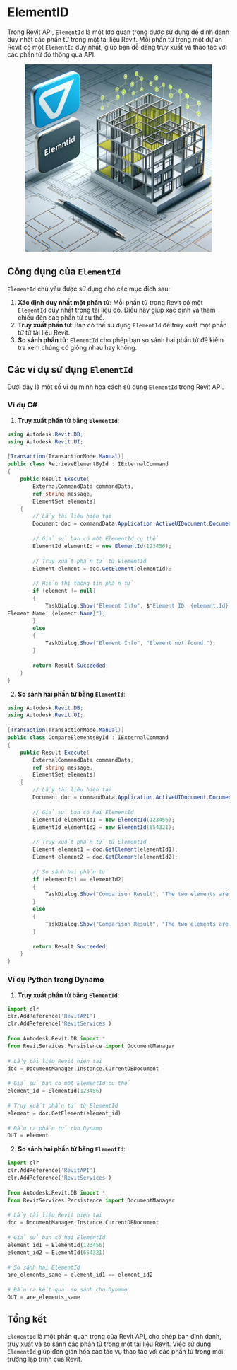 # ElementID

Trong Revit API, `ElementId` là một lớp quan trọng được sử dụng để định danh duy nhất các phần tử trong một tài liệu Revit. Mỗi phần tử trong một dự án Revit có một `ElementId` duy nhất, giúp bạn dễ dàng truy xuất và thao tác với các phần tử đó thông qua API.

<figure><img src="../../.gitbook/assets/image (1) (1).png" alt="" width="1000"><figcaption></figcaption></figure>

## Công dụng của `ElementId`

`ElementId` chủ yếu được sử dụng cho các mục đích sau:

1. **Xác định duy nhất một phần tử**: Mỗi phần tử trong Revit có một `ElementId` duy nhất trong tài liệu đó. Điều này giúp xác định và tham chiếu đến các phần tử cụ thể.
2. **Truy xuất phần tử**: Bạn có thể sử dụng `ElementId` để truy xuất một phần tử từ tài liệu Revit.
3. **So sánh phần tử**: `ElementId` cho phép bạn so sánh hai phần tử để kiểm tra xem chúng có giống nhau hay không.

## Các ví dụ sử dụng `ElementId`

Dưới đây là một số ví dụ minh họa cách sử dụng `ElementId` trong Revit API.

### Ví dụ C\#

1. **Truy xuất phần tử bằng `ElementId`**:

```csharp
using Autodesk.Revit.DB;
using Autodesk.Revit.UI;

[Transaction(TransactionMode.Manual)]
public class RetrieveElementById : IExternalCommand
{
    public Result Execute(
        ExternalCommandData commandData,
        ref string message,
        ElementSet elements)
    {
        // Lấy tài liệu hiện tại
        Document doc = commandData.Application.ActiveUIDocument.Document;

        // Giả sử bạn có một ElementId cụ thể
        ElementId elementId = new ElementId(123456);

        // Truy xuất phần tử từ ElementId
        Element element = doc.GetElement(elementId);

        // Hiển thị thông tin phần tử
        if (element != null)
        {
            TaskDialog.Show("Element Info", $"Element ID: {element.Id}
Element Name: {element.Name}");
        }
        else
        {
            TaskDialog.Show("Element Info", "Element not found.");
        }

        return Result.Succeeded;
    }
}
```

2. **So sánh hai phần tử bằng `ElementId`**:

```csharp
using Autodesk.Revit.DB;
using Autodesk.Revit.UI;

[Transaction(TransactionMode.Manual)]
public class CompareElementsById : IExternalCommand
{
    public Result Execute(
        ExternalCommandData commandData,
        ref string message,
        ElementSet elements)
    {
        // Lấy tài liệu hiện tại
        Document doc = commandData.Application.ActiveUIDocument.Document;

        // Giả sử bạn có hai ElementId
        ElementId elementId1 = new ElementId(123456);
        ElementId elementId2 = new ElementId(654321);

        // Truy xuất phần tử từ ElementId
        Element element1 = doc.GetElement(elementId1);
        Element element2 = doc.GetElement(elementId2);

        // So sánh hai phần tử
        if (elementId1 == elementId2)
        {
            TaskDialog.Show("Comparison Result", "The two elements are the same.");
        }
        else
        {
            TaskDialog.Show("Comparison Result", "The two elements are different.");
        }

        return Result.Succeeded;
    }
}
```

### Ví dụ Python trong Dynamo

1. **Truy xuất phần tử bằng `ElementId`**:

```python
import clr
clr.AddReference('RevitAPI')
clr.AddReference('RevitServices')

from Autodesk.Revit.DB import *
from RevitServices.Persistence import DocumentManager

# Lấy tài liệu Revit hiện tại
doc = DocumentManager.Instance.CurrentDBDocument

# Giả sử bạn có một ElementId cụ thể
element_id = ElementId(123456)

# Truy xuất phần tử từ ElementId
element = doc.GetElement(element_id)

# Đầu ra phần tử cho Dynamo
OUT = element
```

2. **So sánh hai phần tử bằng `ElementId`**:

```python
import clr
clr.AddReference('RevitAPI')
clr.AddReference('RevitServices')

from Autodesk.Revit.DB import *
from RevitServices.Persistence import DocumentManager

# Lấy tài liệu Revit hiện tại
doc = DocumentManager.Instance.CurrentDBDocument

# Giả sử bạn có hai ElementId
element_id1 = ElementId(123456)
element_id2 = ElementId(654321)

# So sánh hai ElementId
are_elements_same = element_id1 == element_id2

# Đầu ra kết quả so sánh cho Dynamo
OUT = are_elements_same
```

## Tổng kết

`ElementId` là một phần quan trọng của Revit API, cho phép bạn định danh, truy xuất và so sánh các phần tử trong một tài liệu Revit. Việc sử dụng `ElementId` giúp đơn giản hóa các tác vụ thao tác với các phần tử trong môi trường lập trình của Revit.
